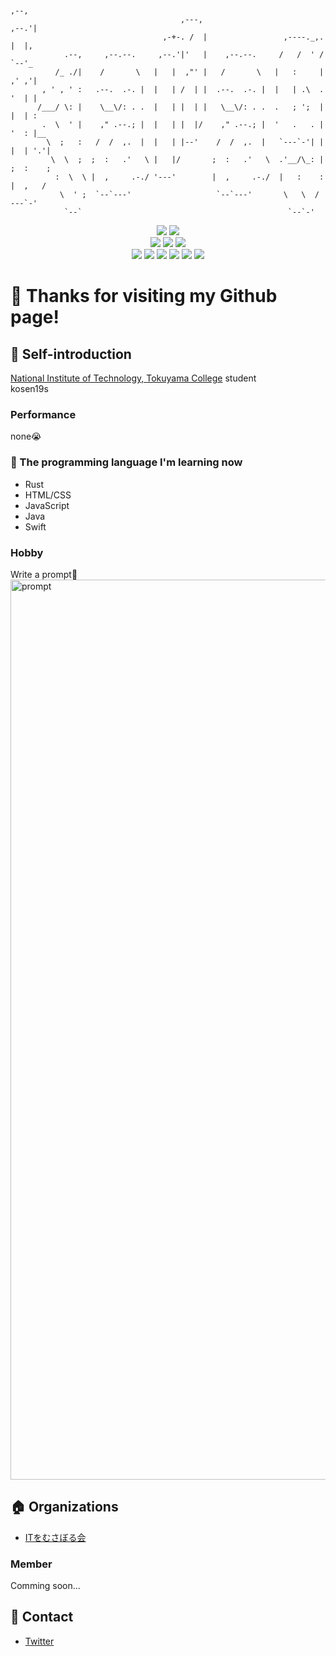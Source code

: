 ```

                                                                         ,--,
                                      ,---,                            ,--.'|
                                  ,-+-. /  |                 ,----._,. |  |,
            .--,     ,--.--.     ,--.'|'   |    ,--.--.     /   /  ' / `--'_
          /_ ./|    /       \   |   |  ,"' |   /       \   |   :     | ,' ,'|
       , ' , ' :   .--.  .-. |  |   | /  | |  .--.  .-. |  |   | .\  . '  | |
      /___/ \: |    \__\/: . .  |   | |  | |   \__\/: . .  .   ; ';  | |  | :
       .  \  ' |    ," .--.; |  |   | |  |/    ," .--.; |  '   .   . | '  : |__
        \  ;   :   /  /  ,.  |  |   | |--'    /  /  ,.  |   `---`-'| | |  | '.'|
         \  \  ;  ;  :   .'   \ |   |/       ;  :   .'   \  .'__/\_: | ;  :    ;
          :  \  \ |  ,     .-./ '---'        |  ,     .-./  |   :    : |  ,   /
           \  ' ;  `--`---'                   `--`---'       \   \  /   ---`-'
            `--`                                              `--`-'

```

<div align="center">
<img src="https://img.shields.io/badge/age-16-9cf.svg?style=flat"></img>
<img src="https://img.shields.io/badge/たけのこ派orきのこ派-たけのこ派-success.svg?style=flat"></img><br>
<img src="https://img.shields.io/badge/OS-macOS-critical.svg?style=flat"></img>
<img src="https://img.shields.io/badge/Apple-respect-orange.svg?style=flat"></img>
<img src="https://img.shields.io/badge/Mac-Love-ff69b4.svg?style=flat"></img><br>
<img src="https://img.shields.io/badge/Java-Well-brightgreen.svg?style=flat"></img>
<img src="https://img.shields.io/badge/HTML-Well-information.svg?style=flat"></img>
<img src="https://img.shields.io/badge/JavaScript-Well-brightgreen.svg?style=flat"></img>
<img src="https://img.shields.io/badge/Swift-Soso-important.svg?style=flat"></img>
<img src="https://img.shields.io/badge/Rust-Soso-important.svg?style=flat"></img>
<img src="https://img.shields.io/badge/PRO-になりたい-blueviolet.svg?style=flat"></img>
</div>

# :wave: **Thanks for visiting my Github page!**

## :tada: Self-introduction

[National Institute of Technology, Tokuyama College](https://www.tokuyama.ac.jp) student<br>
kosen19s

### Performance

none:sob:

### :book: The programming language I'm learning now

* Rust
* HTML/CSS
* JavaScript
* Java
* Swift

### Hobby

Write a prompt:heartbeat:<br>
<img width="1440" alt="prompt" src="https://user-images.githubusercontent.com/57137136/86988524-654c9780-c1d3-11ea-913b-d6c234a8692c.png">

## :house: Organizations

* [ITをむさぼる会](https://github.com/tokuyama-it)

### Member

Comming soon...

## :postbox: Contact

* [Twitter](https://twitter.com/x7jkUzTfgbF4gBd)
